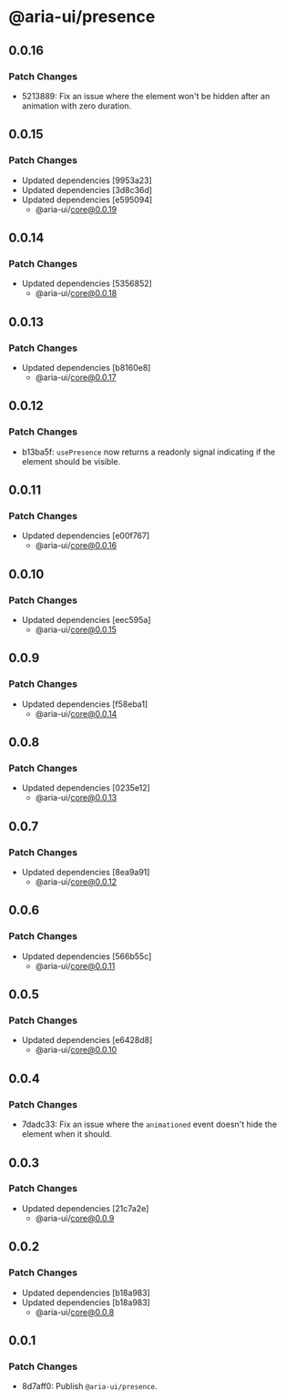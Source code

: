 # @aria-ui/presence

## 0.0.16

### Patch Changes

- 5213889: Fix an issue where the element won't be hidden after an animation with zero duration.

## 0.0.15

### Patch Changes

- Updated dependencies [9953a23]
- Updated dependencies [3d8c36d]
- Updated dependencies [e595094]
  - @aria-ui/core@0.0.19

## 0.0.14

### Patch Changes

- Updated dependencies [5356852]
  - @aria-ui/core@0.0.18

## 0.0.13

### Patch Changes

- Updated dependencies [b8160e8]
  - @aria-ui/core@0.0.17

## 0.0.12

### Patch Changes

- b13ba5f: `usePresence` now returns a readonly signal indicating if the element should be visible.

## 0.0.11

### Patch Changes

- Updated dependencies [e00f767]
  - @aria-ui/core@0.0.16

## 0.0.10

### Patch Changes

- Updated dependencies [eec595a]
  - @aria-ui/core@0.0.15

## 0.0.9

### Patch Changes

- Updated dependencies [f58eba1]
  - @aria-ui/core@0.0.14

## 0.0.8

### Patch Changes

- Updated dependencies [0235e12]
  - @aria-ui/core@0.0.13

## 0.0.7

### Patch Changes

- Updated dependencies [8ea9a91]
  - @aria-ui/core@0.0.12

## 0.0.6

### Patch Changes

- Updated dependencies [566b55c]
  - @aria-ui/core@0.0.11

## 0.0.5

### Patch Changes

- Updated dependencies [e6428d8]
  - @aria-ui/core@0.0.10

## 0.0.4

### Patch Changes

- 7dadc33: Fix an issue where the `animationed` event doesn't hide the element when it should.

## 0.0.3

### Patch Changes

- Updated dependencies [21c7a2e]
  - @aria-ui/core@0.0.9

## 0.0.2

### Patch Changes

- Updated dependencies [b18a983]
- Updated dependencies [b18a983]
  - @aria-ui/core@0.0.8

## 0.0.1

### Patch Changes

- 8d7aff0: Publish `@aria-ui/presence`.
